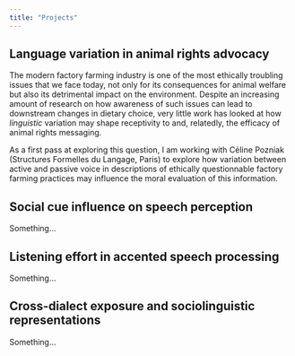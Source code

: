 ```yaml
---
title: "Projects"
---
```


## Language variation in animal rights advocacy

The modern factory farming industry is one of the most ethically troubling issues that we face today, not only for its consequences for animal welfare but also its detrimental impact on the environment. Despite an increasing amount of research on how awareness of such issues can lead to downstream changes in dietary choice, very little work has looked at how *linguistic* variation may shape receptivity to and, relatedly, the efficacy of animal rights messaging.

As a first pass at exploring this question, I am working with Céline Pozniak (Structures Formelles du Langage, Paris) to explore how variation between active and passive voice in descriptions of ethically questionnable factory farming practices may influence the moral evaluation of this information.       

## Social cue influence on speech perception 

Something…

## Listening effort in accented speech processing

Something…

## Cross-dialect exposure and sociolinguistic representations 

Something…